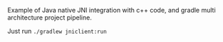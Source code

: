 Example of Java native JNI integration with c++ code, and gradle multi architecture project pipeline. 

Just run `./gradlew jniclient:run`
